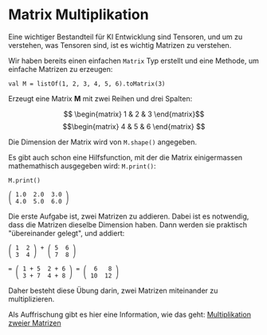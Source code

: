 # Matrix Multiplikation

Eine wichtiger Bestandteil für KI Entwicklung sind Tensoren, und um zu verstehen, was Tensoren sind, ist es wichtig Matrizen zu verstehen.

Wir haben bereits einen einfachen `Matrix` Typ erstellt und eine Methode, um einfache Matrizen zu erzeugen:

```
val M = listOf(1, 2, 3, 4, 5, 6).toMatrix(3)
```

Erzeugt eine Matrix **M** mit zwei Reihen und drei Spalten:

$$
\begin{matrix}
1 & 2 & 3
\end{matrix}$$
$$\begin{matrix}
4 & 5 & 6
\end{matrix}
$$

Die Dimension der Matrix wird von `M.shape()` angegeben.

Es gibt auch schon eine Hilfsfunction, mit der die Matrix einigermassen mathemathisch ausgegeben wird: `M.print()`:

```
M.print()

⎛ 1.0  2.0  3.0 ⎞
⎝ 4.0  5.0  6.0 ⎠

```

Die erste Aufgabe ist, zwei Matrizen zu addieren. Dabei ist es notwendig, dass die Matrizen dieselbe Dimension haben. Dann werden sie praktisch "übereinander gelegt", und addiert:  

```
⎛ 1  2 ⎞ + ⎛ 5  6 ⎞ 
⎝ 3  4 ⎠   ⎝ 7  8 ⎠

= ⎛ 1 + 5  2 + 6 ⎞ = ⎛  6   8 ⎞
  ⎝ 3 + 7  4 + 8 ⎠   ⎝ 10  12 ⎠
```

Daher besteht diese Übung darin, zwei Matrizen miteinander zu multiplizieren.

Als Auffrischung gibt es hier eine Information, wie das geht: [Multiplikation zweier Matrizen](https://statmath.wu.ac.at/~leydold/MOK/HTML/node17.html)

